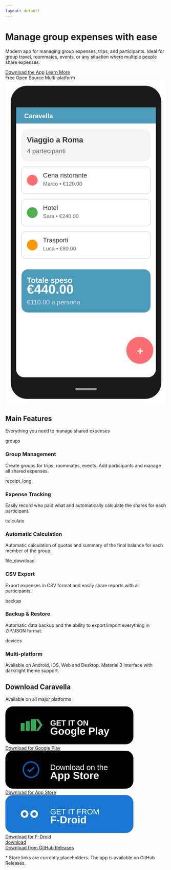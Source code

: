 ```yaml
---
layout: default
---
```


<div class="hero">
  <div class="hero__container">
    <div class="hero__content">
      <div class="hero__text">
        <h1 class="hero__title">Manage group expenses with ease</h1>
        <p class="hero__description">Modern app for managing group expenses, trips, and participants. Ideal for group travel, roommates, events, or any situation where multiple people share expenses.</p>
        <div class="hero__buttons">
          <a href="#download" class="btn btn--primary">Download the App</a>
          <a href="#features" class="btn btn--secondary">Learn More</a>
        </div>
        <div class="hero__badges">
          <span class="badge">Free</span>
          <span class="badge">Open Source</span>
          <span class="badge">Multi-platform</span>
        </div>
      </div>
      <div class="hero__image">
        <img src="assets/hero-phone.png" alt="Caravella App Screenshot" class="hero__phone">
      </div>
    </div>
  </div>
</div>

<div class="features" id="features">
  <div class="container">
    <div class="section__header">
      <h2 class="section__title">Main Features</h2>
      <p class="section__description">Everything you need to manage shared expenses</p>
    </div>
    <div class="features__grid">
      <div class="feature__card">
        <div class="feature__icon"><span class="material-icons-outlined">groups</span></div>
        <h3 class="feature__title">Group Management</h3>
        <p class="feature__description">Create groups for trips, roommates, events. Add participants and manage all shared expenses.</p>
      </div>
      <div class="feature__card">
        <div class="feature__icon"><span class="material-icons-outlined">receipt_long</span></div>
        <h3 class="feature__title">Expense Tracking</h3>
        <p class="feature__description">Easily record who paid what and automatically calculate the shares for each participant.</p>
      </div>
      <div class="feature__card">
        <div class="feature__icon"><span class="material-icons-outlined">calculate</span></div>
        <h3 class="feature__title">Automatic Calculation</h3>
        <p class="feature__description">Automatic calculation of quotas and summary of the final balance for each member of the group.</p>
      </div>
      <div class="feature__card">
        <div class="feature__icon"><span class="material-icons-outlined">file_download</span></div>
        <h3 class="feature__title">CSV Export</h3>
        <p class="feature__description">Export expenses in CSV format and easily share reports with all participants.</p>
      </div>
      <div class="feature__card">
        <div class="feature__icon"><span class="material-icons-outlined">backup</span></div>
        <h3 class="feature__title">Backup & Restore</h3>
        <p class="feature__description">Automatic data backup and the ability to export/import everything in ZIP/JSON format.</p>
      </div>
      <div class="feature__card">
        <div class="feature__icon"><span class="material-icons-outlined">devices</span></div>
        <h3 class="feature__title">Multi-platform</h3>
        <p class="feature__description">Available on Android, iOS, Web and Desktop. Material 3 interface with dark/light theme support.</p>
      </div>
    </div>
  </div>
</div>

<div class="download" id="download">
  <div class="container">
    <div class="section__header">
      <h2 class="section__title">Download Caravella</h2>
      <p class="section__description">Available on all major platforms</p>
    </div>
    <div class="download__grid">
      <a href="#" class="download__card" data-platform="android">
        <div class="download__icon"><img src="assets/icons/google-play.svg" alt="Google Play"></div>
        <div class="download__content">
          <span class="download__subtitle">Download for</span>
          <span class="download__title">Google Play</span>
        </div>
      </a>
      <a href="#" class="download__card" data-platform="ios">
        <div class="download__icon"><img src="assets/icons/app-store.svg" alt="App Store"></div>
        <div class="download__content">
          <span class="download__subtitle">Download for</span>
          <span class="download__title">App Store</span>
        </div>
      </a>
      <a href="#" class="download__card" data-platform="fdroid">
        <div class="download__icon"><img src="assets/icons/f-droid.svg" alt="F-Droid"></div>
        <div class="download__content">
          <span class="download__subtitle">Download for</span>
          <span class="download__title">F-Droid</span>
        </div>
      </a>
      <a href="https://github.com/calca/caravella/releases" class="download__card" data-platform="github">
        <div class="download__icon"><span class="material-icons-outlined">download</span></div>
        <div class="download__content">
          <span class="download__subtitle">Download from</span>
          <span class="download__title">GitHub Releases</span>
        </div>
      </a>
    </div>
    <div class="download__note">
      <p>* Store links are currently placeholders. The app is available on GitHub Releases.</p>
    </div>
  </div>
</div>

